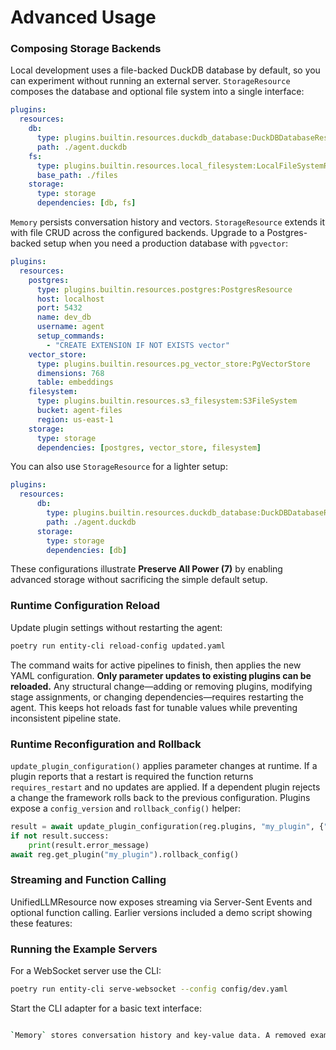 # Advanced Usage

### Composing Storage Backends

Local development uses a file-backed DuckDB database by default, so you can
experiment without running an external server. `StorageResource` composes the
database and optional file system into a single interface:

```yaml
plugins:
  resources:
    db:
      type: plugins.builtin.resources.duckdb_database:DuckDBDatabaseResource
      path: ./agent.duckdb
    fs:
      type: plugins.builtin.resources.local_filesystem:LocalFileSystemResource
      base_path: ./files
    storage:
      type: storage
      dependencies: [db, fs]
```

`Memory` persists conversation history and vectors. `StorageResource` extends it with file CRUD across the configured backends.
Upgrade to a Postgres-backed setup when you need a production database with `pgvector`:
```yaml
plugins:
  resources:
    postgres:
      type: plugins.builtin.resources.postgres:PostgresResource
      host: localhost
      port: 5432
      name: dev_db
      username: agent
      setup_commands:
        - "CREATE EXTENSION IF NOT EXISTS vector"
    vector_store:
      type: plugins.builtin.resources.pg_vector_store:PgVectorStore
      dimensions: 768
      table: embeddings
    filesystem:
      type: plugins.builtin.resources.s3_filesystem:S3FileSystem
      bucket: agent-files
      region: us-east-1
    storage:
      type: storage
      dependencies: [postgres, vector_store, filesystem]
```


You can also use `StorageResource` for a lighter setup:

```yaml
plugins:
  resources:
      db:
        type: plugins.builtin.resources.duckdb_database:DuckDBDatabaseResource
        path: ./agent.duckdb
      storage:
        type: storage
        dependencies: [db]
```

These configurations illustrate **Preserve All Power (7)** by enabling
advanced storage without sacrificing the simple default setup.

### Runtime Configuration Reload

Update plugin settings without restarting the agent:

```bash
poetry run entity-cli reload-config updated.yaml
```

The command waits for active pipelines to finish, then applies the new YAML
configuration. **Only parameter updates to existing plugins can be reloaded.**
Any structural change—adding or removing plugins, modifying stage assignments, or
changing dependencies—requires restarting the agent. This keeps hot reloads fast
for tunable values while preventing inconsistent pipeline state.


### Runtime Reconfiguration and Rollback

`update_plugin_configuration()` applies parameter changes at runtime. If a
plugin reports that a restart is required the function returns
`requires_restart` and no updates are applied. If a dependent plugin rejects a
change the framework rolls back to the previous configuration. Plugins expose a
`config_version` and `rollback_config()` helper:

```python
result = await update_plugin_configuration(reg.plugins, "my_plugin", {"value": 2})
if not result.success:
    print(result.error_message)
await reg.get_plugin("my_plugin").rollback_config()
```

### Streaming and Function Calling

UnifiedLLMResource now exposes streaming via Server-Sent Events and optional
function calling. Earlier versions included a demo script showing these
features:


### Running the Example Servers

For a WebSocket server use the CLI:

```bash
poetry run entity-cli serve-websocket --config config/dev.yaml
```

Start the CLI adapter for a basic text interface:

```bash

`Memory` stores conversation history and key-value data. A removed example demonstrated a simple in-memory cache.
